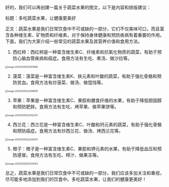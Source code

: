 好的，我们可以再创建一篇关于蔬菜水果的图文，以下是内容和排版建议：

标题：多吃蔬菜水果，让健康更美好

正文：蔬菜水果是我们日常饮食中不可或缺的一部分，它们不仅美味可口，而且富含各种维生素、矿物质和纤维素，对于保持身体健康和预防疾病有着重要的作用。下面，我们为大家介绍一些常见的蔬菜水果及其营养价值和食用方法。

1. 西红柿：西红柿是一种富含维生素C、纤维素和抗氧化物质的蔬菜，有助于预防心脑血管疾病和癌症。食用方法有生吃、煮汤、做沙拉等。

<img src="https://image.xiaoxiaofeng.site/blog/image/image-20230325221933658.png?xiaoxiaofeng" alt="image-20230325221933658" style="zoom:50%;" />

2. 菠菜：菠菜是一种富含维生素K、铁元素和叶酸的蔬菜，有助于强化骨骼和预防贫血。食用方法有炒菠菜、做汤、做馄饨等。

<img src="https://image.xiaoxiaofeng.site/blog/image/image-20230325222108979.png?xiaoxiaofeng" alt="image-20230325222108979" style="zoom:50%;" />

3. 苹果：苹果是一种富含维生素C、果胶和膳食纤维的水果，有助于降低胆固醇和预防肥胖。食用方法有生吃、烤苹果、做苹果饼等。

<img src="https://image.xiaoxiaofeng.site/blog/image/image-20230325222142274.png?xiaoxiaofeng" alt="image-20230325222142274" style="zoom:50%;" />

4. 西兰花：西兰花是一种富含维生素C、叶酸和钙元素的蔬菜，有助于强化骨骼和预防癌症。食用方法有炒西兰花、做汤、烤西兰花等。

<img src="https://image.xiaoxiaofeng.site/blog/image/image-20230325222242531.png?xiaoxiaofeng" alt="image-20230325222242531" style="zoom:50%;" />

5. 橙子：橙子是一种富含维生素C、果胶和钾元素的水果，有助于降低血压和预防感冒。食用方法有生吃、榨汁、做果冻等。

<img src="https://image.xiaoxiaofeng.site/blog/image/image-20230325222324103.png?xiaoxiaofeng" alt="image-20230325222324103" style="zoom:50%;" />

总之，蔬菜水果是我们日常饮食中不可或缺的一部分，我们应该多加关注和重视，尽可能多地添加到我们的饮食中。多吃蔬菜水果，让我们的健康更美好！